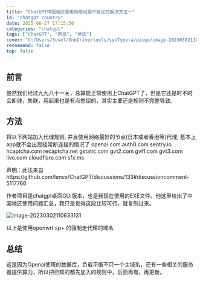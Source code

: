 ```yaml
---
title: "ChatGPT中国地区使用网络问题不稳定的解决方法一"
id: "chatgpt country"
date: 2025-08-27 17:15:50
categories: "chatgpt"
tags: ["ChatGPT", "网络", "地区"]
cover: "C:/Users/Sosel/OneDrive/tools/synTypora/picgo/image-20230302110633131.png"
recommend: false
top: false
---
```


## 前言

虽然我们经过九九八十一关，总算能正常使用上ChatGPT了，但是它还是时不时会断线，失联，用起来也是有点憋屈的，其实主要还是规则不完整导致。

## 方法

将以下网站加入代理规则, 并且使用网络最好的节点(日本或者香港等)代理, 基本上app就不会出现经常断连接的情况了
openai.com
auth0.com
sentry.io
hcaptcha.com
recaptcha.net
gstatic.com
gvt2.com
gvt1.com
gvt3.com
live.com
cloudflare.com
sfx.ms

声明：此法来自https://github.com/lencx/ChatGPT/discussions/133#discussioncomment-5117766

作者项目是chatgpt桌面GUI版本，也是我现在使用的EXE文件。他这里给出了中国地区使用问题汇总，我只是觉得这段比较可行，就复制过来。

![image-20230302110633131](C:/Users/Sosel/OneDrive/tools/synTypora/picgo/image-20230302110633131.png)

以上是使用openwrt sp+ 的强制走代理的域名

## 总结

这是因为Openai使用的数据库，负载平衡不只一个主域名，还有一些相关的服务器提供算力，所以把已知的都先加入的规则中，后面再有，再更新。